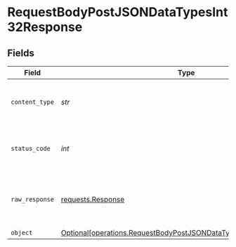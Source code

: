 # RequestBodyPostJSONDataTypesInt32Response


## Fields

| Field                                                                                                                                          | Type                                                                                                                                           | Required                                                                                                                                       | Description                                                                                                                                    |
| ---------------------------------------------------------------------------------------------------------------------------------------------- | ---------------------------------------------------------------------------------------------------------------------------------------------- | ---------------------------------------------------------------------------------------------------------------------------------------------- | ---------------------------------------------------------------------------------------------------------------------------------------------- |
| `content_type`                                                                                                                                 | *str*                                                                                                                                          | :heavy_check_mark:                                                                                                                             | HTTP response content type for this operation                                                                                                  |
| `status_code`                                                                                                                                  | *int*                                                                                                                                          | :heavy_check_mark:                                                                                                                             | HTTP response status code for this operation                                                                                                   |
| `raw_response`                                                                                                                                 | [requests.Response](https://requests.readthedocs.io/en/latest/api/#requests.Response)                                                          | :heavy_minus_sign:                                                                                                                             | Raw HTTP response; suitable for custom response parsing                                                                                        |
| `object`                                                                                                                                       | [Optional[operations.RequestBodyPostJSONDataTypesInt32ResponseBody]](../../models/operations/requestbodypostjsondatatypesint32responsebody.md) | :heavy_minus_sign:                                                                                                                             | OK                                                                                                                                             |